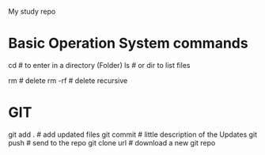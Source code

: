 My study repo

# Basic Operation System commands
cd # to enter in a directory (Folder)
ls # or dir to list files

rm # delete
rm -rf # delete recursive

# GIT
git add .  # add updated files
git commit # little description of the Updates
git push   # send to the repo
git clone url # download a new git repo

